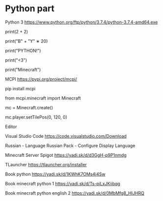 # Python part

Python 3
https://www.python.org/ftp/python/3.7.4/python-3.7.4-amd64.exe

print(2 + 2)

print("B" + "Y" ∗ 20)

print("PYTHON!")

print("<3")

print("Minecraft")


MCPI
https://pypi.org/project/mcpi/

pip install mcpi

from mcpi.minecraft import Minecraft

mc = Minecraft.create()

mc.player.setTilePos(0, 120, 0)


Editor

Visual Studio Code
https://code.visualstudio.com/Download

Russian - Language Russian Pack - Configure Display Language

Minecraft Server Spigot
https://yadi.sk/d/d3GgH-p9P1nmdg

TLauncher
https://tlauncher.org/installer

Book python
https://yadi.sk/d/1KWhK7OMs4j4Sw

Book minecraft python 1
https://yadi.sk/d/Ts-piLxJKiibqg

Book minecraft python english 2
https://yadi.sk/d/0MbMfg8_HIJHRQ
